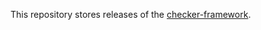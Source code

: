 This repository stores releases of the
[checker-framework](http://types.cs.washington.edu/checker-framework/).
